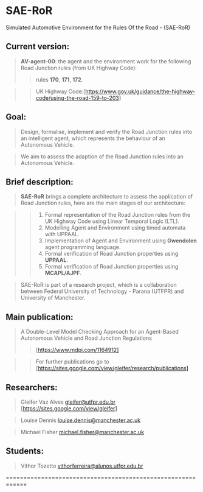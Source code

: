 # SAE-RoR
Simulated Automotive Environment for the Rules Of the Road - (SAE-RoR)

## Current version:

> **AV-agent-00**: the agent and the environment work for the following Road Junction rules (from UK Highway Code):
>> rules **170**, **171**, **172**.

>> UK Highway Code:[https://www.gov.uk/guidance/the-highway-code/using-the-road-159-to-203] 

## Goal:

> Design, formalise, implement and verify the Road Junction rules into an intelligent agent, which represents the behaviour of an Autonomous Vehicle.

> We aim to assess the adaption of the Road Junction rules into an Autonomous Vehicle.

## Brief description:

> **SAE-RoR** brings a complete architecture to assess the application of Road Junction rules, here are the main stages of our architecture:

>> 1. Formal representation of the Road Junction rules from the UK Highway Code using Linear Temporal Logic (LTL).
>> 2. Modelling Agent and Environment using timed automata with UPPAAL.
>> 3. Implementation of Agent and Environment using **Gwendolen** agent programming language.
>> 4. Formal verification of Road Junction properties using **UPPAAL**.
>> 5. Formal verification of Road Junction properties using **MCAPL/AJPF**.

> SAE-RoR is part of a research project, which is a collaboration between Federal University of Technology - Parana (UTFPR) and University of Manchester.

## Main publication:

> A Double-Level Model Checking Approach for an Agent-Based Autonomous Vehicle and Road Junction Regulations
>> [https://www.mdpi.com/1164912]

>> For further publications go to [https://sites.google.com/view/gleifer/research/publications]

## Researchers:

> Gleifer Vaz Alves gleifer@utfpr.edu.br [https://sites.google.com/view/gleifer]

> Louise Dennis louise.dennis@manchester.ac.uk

> Michael Fisher michael.fisher@manchester.ac.uk

## Students:

> Vithor Tozetto vithorferreira@alunos.utfpr.edu.br

============================================================
